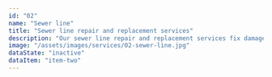 ```yaml
---
id: "02"
name: "Sewer line"
title: "Sewer line repair and replacement services"
description: "Our sewer line repair and replacement services fix damaged or broken sewer lines, preventing sewage backups and potential health hazards."
image: "/assets/images/services/02-sewer-line.jpg"
dataState: "inactive"
dataItem: "item-two"
---
```

